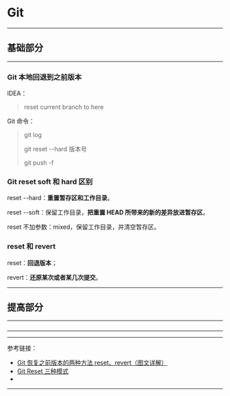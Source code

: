 # Git

---

## 基础部分

---

### Git 本地回退到之前版本

IDEA：

> reset current branch to here

Git 命令：

> git log
>
> git reset --hard 版本号
>
> git push -f

### Git reset soft 和 hard 区别

reset --hard：**重置暂存区和工作目录**。

reset --soft：保留工作目录，**把重置 HEAD 所带来的新的差异放进暂存区**。

reset 不加参数：mixed，保留工作目录，并清空暂存区。

### reset 和 revert

reset：**回退版本**；

revert：**还原某次或者某几次提交**。


---

## 提高部分

---

###

---


---

参考链接：

- [Git 恢复之前版本的两种方法 reset、revert（图文详解）](https://blog.csdn.net/yxlshk/article/details/79944535)
- [Git Reset 三种模式](https://www.jianshu.com/p/c2ec5f06cf1a)
- []()

---



